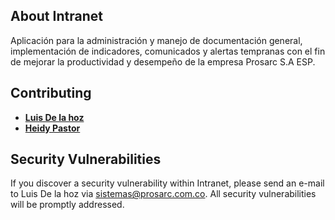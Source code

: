 ## About Intranet

Aplicación para la administración y manejo de documentación general, implementación de indicadores, comunicados y alertas tempranas con el fin de mejorar la productividad y desempeño de la empresa Prosarc S.A ESP.

## Contributing

- **[Luis De la hoz](https://github.com/Lsickle)**
- **[Heidy Pastor](https://github.com/heidypastor)**

## Security Vulnerabilities

If you discover a security vulnerability within Intranet, please send an e-mail to Luis De la hoz via [sistemas@prosarc.com.co](mailto:sistemas@prosarc.com.co). All security vulnerabilities will be promptly addressed.
